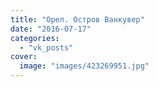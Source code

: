 ```yaml
---
title: "Орел. Остров Ванкувер"
date: "2016-07-17"
categories: 
  - "vk_posts"
cover:
  image: "images/423269951.jpg"
---
```



